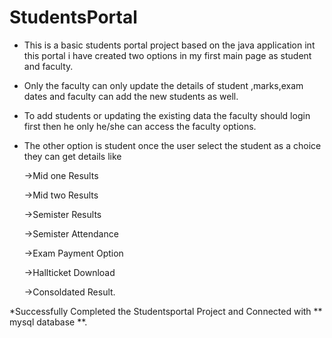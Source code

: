# StudentsPortal


* This is a basic students portal project based on the java application int this portal i have created two options in my first main page as  student and faculty.
* Only the faculty can only update the details of student ,marks,exam dates and faculty can add the new students as well.
* To add students or updating the existing data the faculty should login first then he only he/she can access the faculty options.
* The other option is student once the user select the student as a choice they can get details like
  
  ->Mid one Results
  
  ->Mid two Results
  
  ->Semister Results

  ->Semister Attendance

  ->Exam Payment Option

  ->Hallticket Download

  ->Consoldated Result.
  
*Successfully Completed the Studentsportal Project and Connected with ** mysql database **.

